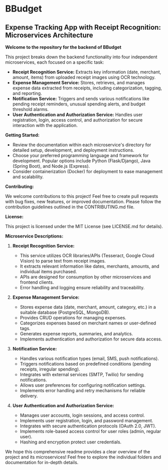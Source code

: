 # BBudget
## Expense Tracking App with Receipt Recognition: Microservices Architecture

**Welcome to the repository for the backend of BBudget**

This project breaks down the backend functionality into four independent microservices, each focused on a specific task:

* **Receipt Recognition Service:** Extracts key information (date, merchant, amount, items) from uploaded receipt images using OCR technology.
* **Expense Management Service:** Stores, retrieves, and manages expense data extracted from receipts, including categorization, tagging, and reporting.
* **Notification Service:** Triggers and sends various notifications like pending receipt reminders, unusual spending alerts, and budget threshold alarms.
* **User Authentication and Authorization Service:** Handles user registration, login, access control, and authorization for secure interaction with the application.

**Getting Started:**

* Review the documentation within each microservice's directory for detailed setup, development, and deployment instructions.
* Choose your preferred programming language and framework for development. Popular options include Python (Flask/Django), Java (Spring Boot), and Node.js (Express).
* Consider containerization (Docker) for deployment to ease management and scalability.

**Contributing:**

We welcome contributions to this project! Feel free to create pull requests with bug fixes, new features, or improved documentation. Please follow the contribution guidelines outlined in the CONTRIBUTING.md file.

**License:**

This project is licensed under the MIT License (see LICENSE.md for details).

**Microservice Descriptions:**

1. **Receipt Recognition Service:**
    * This service utilizes OCR libraries/APIs (Tesseract, Google Cloud Vision) to parse text from receipt images.
    * It extracts relevant information like dates, merchants, amounts, and individual items purchased.
    * APIs are designed for consumption by other microservices and frontend clients.
    * Error handling and logging ensure reliability and traceability.

2. **Expense Management Service:**
    * Stores expense data (date, merchant, amount, category, etc.) in a suitable database (PostgreSQL, MongoDB).
    * Provides CRUD operations for managing expenses.
    * Categorizes expenses based on merchant names or user-defined tags.
    * Generates expense reports, summaries, and analytics.
    * Implements authentication and authorization for secure data access.

3. **Notification Service:**
    * Handles various notification types (email, SMS, push notifications).
    * Triggers notifications based on predefined conditions (pending receipts, irregular spending).
    * Integrates with external services (SMTP, Twilio) for sending notifications.
    * Allows user preferences for configuring notification settings.
    * Implements error handling and retry mechanisms for reliable delivery.

4. **User Authentication and Authorization Service:**
    * Manages user accounts, login sessions, and access control.
    * Implements user registration, login, and password management.
    * Integrates with secure authentication protocols (OAuth 2.0, JWT).
    * Implements role-based access control for user roles (admin, regular user).
    * Hashing and encryption protect user credentials.

We hope this comprehensive readme provides a clear overview of the project and its microservices! Feel free to explore the individual folders and documentation for in-depth details.

